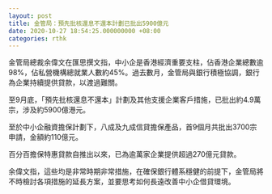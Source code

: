 ```yaml
---
layout: post
title: 金管局：預先批核還息不還本計劃已批出5900億元
date: 2020-10-27 18:54:25.000000000 +08:00
categories: rthk
---
```


金管局總裁余偉文在匯思撰文指，中小企是香港經濟重要支柱，佔香港企業總數逾98%，佔私營機構總就業人數約45%。過去數月，金管局與銀行積極協調，銀行為企業持續提供貸款，以渡過難關。

至9月底，「預先批核還息不還本」計劃及其他支援企業客戶措施，已批出約4.9萬宗，涉及約5900億港元。

至於中小企融資擔保計劃下，八成及九成信貸擔保產品，首9個月共批出3700宗申請，金額約110億元。

百分百擔保特惠貸款自推出以來，已為逾萬家企業提供超過270億元貸款。

余偉文指，這些均是非常時期非常措施，在確保銀行體系穩健的前提下，金管局將不時檢討各項措施的延長方案，並要思考如何長遠改善中小企借貸環境。
